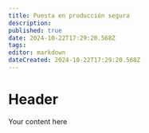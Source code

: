 ```yaml
---
title: Puesta en producción segura
description: 
published: true
date: 2024-10-22T17:29:20.568Z
tags: 
editor: markdown
dateCreated: 2024-10-22T17:29:20.568Z
---
```


# Header
Your content here